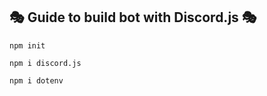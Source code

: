 🎭 Guide to build bot with Discord.js 🎭
------------------------------------------------------------
`npm init`

`npm i discord.js`

`npm i dotenv`